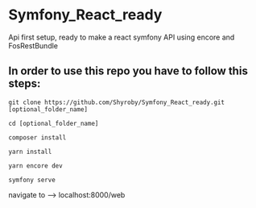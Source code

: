# Symfony_React_ready
Api first setup, ready to make a react symfony API using encore and FosRestBundle
## In order to use this repo you have to follow this steps:
```
git clone https://github.com/Shyroby/Symfony_React_ready.git [optional_folder_name]

cd [optional_folder_name]

composer install

yarn install 

yarn encore dev

symfony serve 
```

navigate to --> localhost:8000/web



